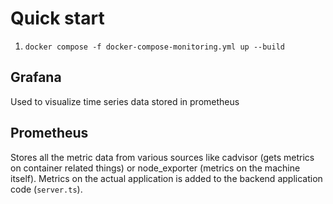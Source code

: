 # Quick start

1. `docker compose -f docker-compose-monitoring.yml up --build`

## Grafana

Used to visualize time series data stored in prometheus

## Prometheus

Stores all the metric data from various sources like cadvisor (gets metrics on container related things) or node_exporter (metrics on the machine itself). Metrics on the actual application is added to the backend application code (`server.ts`).

